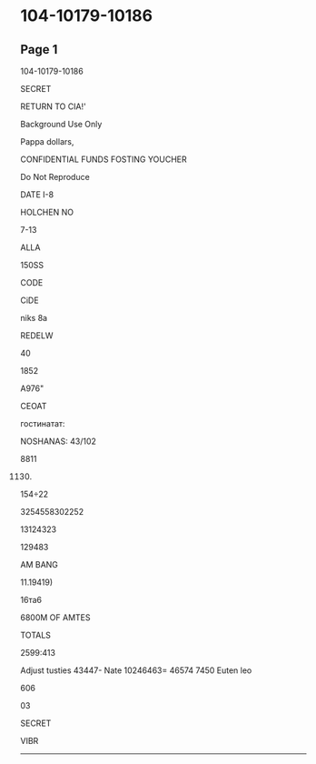# 104-10179-10186

## Page 1

104-10179-10186

SECRET

RETURN TO CIA!'

Background Use Only

Pappa dollars,

CONFIDENTIAL FUNDS FOSTING YOUCHER

Do Not Reproduce

DATE I-8

HOLCHEN NO

7-13

ALLA

150SS

CODE

CiDE

niks 8a

REDELW

40

1852

A976"

CEOAT

гостинатат:

NOSHANAS: 43/102

8811

1130.

154÷22

3254558302252

13124323

129483

AM BANG

11.19419)

16тa6

6800M OF AMTES

TOTALS

2599:413

Adjust tusties 43447- Nate 10246463= 46574 7450 Euten leo

606

03

SECRET

VIBR

---


